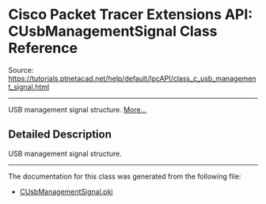 # Cisco Packet Tracer Extensions API: CUsbManagementSignal Class Reference

Source: https://tutorials.ptnetacad.net/help/default/IpcAPI/class_c_usb_management_signal.html

---

USB management signal structure. [More...](class_c_usb_management_signal.html#details)

## Detailed Description

USB management signal structure. 

* * *

The documentation for this class was generated from the following file:

  * [CUsbManagementSignal.pki](_c_usb_management_signal_8pki.html)


